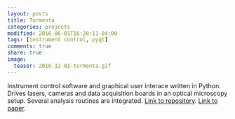 ```yaml
---
layout: posts
title: Tormenta
categories: projects
modified: 2016-06-01T16:28:11-04:00
tags: [instrument control, pyqt]
comments: true
share: true
image:
  teaser: 2016-12-01-tormenta.gif
---
```


Instrument control software and graphical user interace written in Python. Drives lasers, cameras and data acquisition boards in an optical microscopy setup. Several analysis routines are integrated. 
[Link to repository](https://github.com/fedebarabas/Tempesta). [Link to paper](https://doi.org/10.1063/1.4972392).
